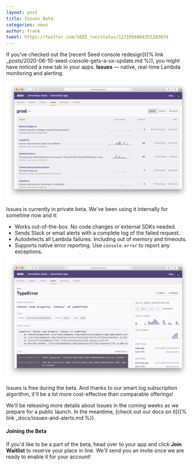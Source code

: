```yaml
---
layout: post
title: Issues Beta
categories: news
author: frank
tweet: https://twitter.com/SEED_run/status/1271056084355203074
---
```


If you've checked out the [recent Seed console redesign]({% link _posts/2020-06-10-seed-console-gets-a-ux-update.md %}), you might have noticed a new tab in your apps. **Issues** — native, real-time Lambda monitoring and alerting.

![Issues feed in Seed](/assets/blog/issues-beta/issues-feed-in-seed.png)

Issues is currently in private beta. We've been using it internally for sometime now and it:

- Works out-of-the-box. No code changes or external SDKs needed.
- Sends Slack or email alerts with a complete log of the failed request.
- Autodetects all Lambda failures. Including out of memory and timeouts.
- Supports native error reporting. Use `console.error` to report any exceptions.

![Issues details page in Seed](/assets/blog/issues-beta/issues-details-page-in-seed.png)

Issues is free during the beta. And thanks to our smart log subscription algorithm, it'll be a lot more cost-effective than comparable offerings!

We'll be releasing more details about Issues in the coming weeks as we prepare for a public launch. In the meantime, [check out our docs on it]({% link _docs/issues-and-alerts.md %}).

#### Joining the Beta

If you'd like to be a part of the beta, head over to your app and click **Join Waitlist** to reserve your place in line. We'll send you an invite once we are ready to enable it for your account! 
